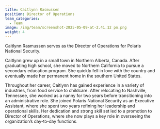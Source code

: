 ```yaml
---
title: Caitlynn Rasmussen
position: Director of Operations
team_categories:
  - Team
image: /img/team/screenshot-2025-05-09-at-2.41.12 pm.png
weight: 4
---
```

Caitlynn Rasmussen serves as the Director of Operations for Polaris National Security.


Caitlynn grew up in a small town in Northern Alberta, Canada. After graduating high school, she moved to Northern California to pursue a secondary education program. She quickly fell in love with the country and eventually made her permanent home in the southern United States.

Throughout her career, Caitlynn has gained experience in a variety of industries, from food service to childcare. After relocating to Nashville, Tennessee, she worked as a nanny for two years before transitioning into an administrative role. She joined Polaris National Security as an Executive Assistant, where she spent two years refining her leadership and operational skills. Her dedication and strong skill set led to a promotion to Director of Operations, where she now plays a key role in overseeing the organization’s day-to-day functions.